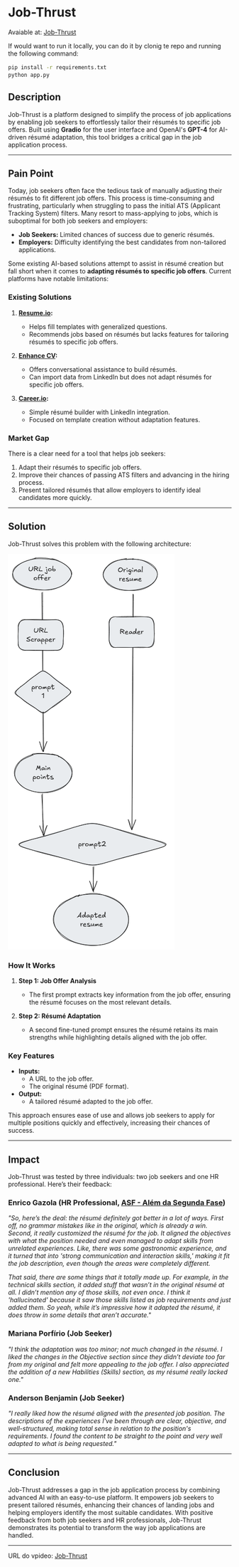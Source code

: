 # **Job-Thrust**

Avaiable at: [Job-Thrust](10.103.0.28:7860)

If would want to run it locally, you can do it by clonig te repo and running the following command:

```bash
pip install -r requirements.txt
python app.py
```

## **Description**

Job-Thrust is a platform designed to simplify the process of job applications by enabling job seekers to effortlessly tailor their résumés to specific job offers. Built using **Gradio** for the user interface and OpenAI's **GPT-4** for AI-driven résumé adaptation, this tool bridges a critical gap in the job application process.

---

## **Pain Point**

Today, job seekers often face the tedious task of manually adjusting their résumés to fit different job offers. This process is time-consuming and frustrating, particularly when struggling to pass the initial ATS (Applicant Tracking System) filters. Many resort to mass-applying to jobs, which is suboptimal for both job seekers and employers:

- **Job Seekers:** Limited chances of success due to generic résumés.
- **Employers:** Difficulty identifying the best candidates from non-tailored applications.

Some existing AI-based solutions attempt to assist in résumé creation but fall short when it comes to **adapting résumés to specific job offers**. Current platforms have notable limitations:

### **Existing Solutions**

1. **[Resume.io](https://resume.io/):**
   - Helps fill templates with generalized questions.
   - Recommends jobs based on résumés but lacks features for tailoring résumés to specific job offers.

2. **[Enhance CV](https://enhancv.com/ai-resume-builder/):**
   - Offers conversational assistance to build résumés.
   - Can import data from LinkedIn but does not adapt résumés for specific job offers.

3. **[Career.io](https://career.io/):**
   - Simple résumé builder with LinkedIn integration.
   - Focused on template creation without adaptation features.

### **Market Gap**

There is a clear need for a tool that helps job seekers:

1. Adapt their résumés to specific job offers.
2. Improve their chances of passing ATS filters and advancing in the hiring process.
3. Present tailored résumés that allow employers to identify ideal candidates more quickly.

---

## **Solution**

Job-Thrust solves this problem with the following architecture:

![Architecture](./imgs/arch.png)

### **How It Works**
1. **Step 1: Job Offer Analysis**
   - The first prompt extracts key information from the job offer, ensuring the résumé focuses on the most relevant details.

2. **Step 2: Résumé Adaptation**
   - A second fine-tuned prompt ensures the résumé retains its main strengths while highlighting details aligned with the job offer.

### **Key Features**
- **Inputs:** 
  - A URL to the job offer.
  - The original résumé (PDF format).
- **Output:** 
  - A tailored résumé adapted to the job offer.
  
This approach ensures ease of use and allows job seekers to apply for multiple positions quickly and effectively, increasing their chances of success.

---

## **Impact**

Job-Thrust was tested by three individuals: two job seekers and one HR professional. Here’s their feedback:

### **Enrico Gazola** (HR Professional, [ASF - Além da Segunda Fase](https://www.alemdasegundafase.com.br/))

*"So, here’s the deal: the résumé definitely got better in a lot of ways. First off, no grammar mistakes like in the original, which is already a win. Second, it really customized the résumé for the job. It aligned the objectives with what the position needed and even managed to adapt skills from unrelated experiences. Like, there was some gastronomic experience, and it turned that into 'strong communication and interaction skills,' making it fit the job description, even though the areas were completely different.*

*That said, there are some things that it totally made up. For example, in the technical skills section, it added stuff that wasn’t in the original résumé at all. I didn’t mention any of those skills, not even once. I think it 'hallucinated' because it saw those skills listed as job requirements and just added them. So yeah, while it’s impressive how it adapted the résumé, it does throw in some details that aren’t accurate."*

### **Mariana Porfírio** (Job Seeker)

*"I think the adaptation was too minor; not much changed in the résumé. I liked the changes in the Objective section since they didn’t deviate too far from my original and felt more appealing to the job offer. I also appreciated the addition of a new Habilities (Skills) section, as my résumé really lacked one."*

### **Anderson Benjamin** (Job Seeker)

*"I really liked how the résumé aligned with the presented job position. The descriptions of the experiences I've been through are clear, objective, and well-structured, making total sense in relation to the position's requirements. I found the content to be straight to the point and very well adapted to what is being requested."*

---

## **Conclusion**

Job-Thrust addresses a gap in the job application process by combining advanced AI with an easy-to-use platform. It empowers job seekers to present tailored résumés, enhancing their chances of landing jobs and helping employers identify the most suitable candidates. With positive feedback from both job seekers and HR professionals, Job-Thrust demonstrates its potential to transform the way job applications are handled.

---

URL do vpideo: [Job-Thrust](https://www.youtube.com/watch?v=3QOvzZ1J2ZM)
